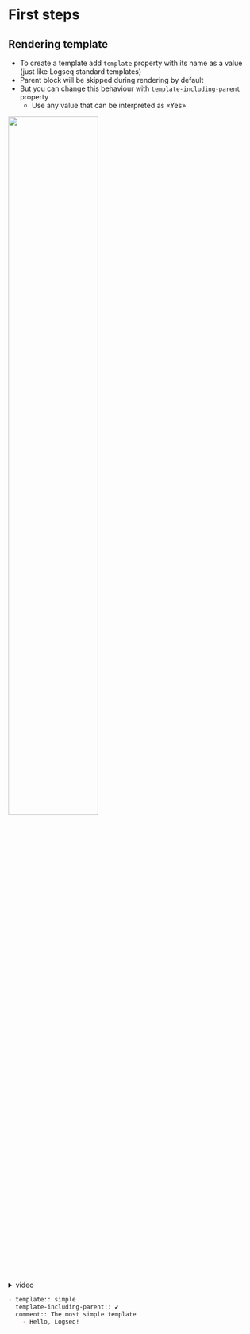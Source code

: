 # First steps
## Rendering template
- To create a template add `template` property with its name as a value (just like Logseq standard templates)
- Parent block will be skipped during rendering by default
- But you can change this behaviour with `template-including-parent` property
  - Use any value that can be interpreted as «Yes»
<img width="60%" src="https://user-images.githubusercontent.com/1984175/222982171-b4813611-5b1b-463a-8cab-6a6d40e1d213.gif"/>

<details closed>
  <summary>video</summary>
  <video src="https://user-images.githubusercontent.com/1984175/222982183-ccc06d51-d98b-4dfd-a79b-6d4cb75c5a83.mp4"/>
</details>

```markdown
- template:: simple
  template-including-parent:: ✔️
  comment:: The most simple template
	- Hello, Logseq!
```
